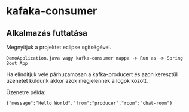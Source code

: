 # kafaka-consumer
## Alkalmazás futtatása
Megnyitjuk a projektet eclipse sgítségével. 

    DemoApplication.java vagy kafka-consumer mappa -> Run as -> Spring Boot App

Ha elindítjuk vele párhuzamosan a kafka-producert és azon keresztül üzenetet küldünk akkor azok megjelennek a logok között.

Üzenetre példa:

    {"message":"Hello World","from":"producer","room":"chat-room"}